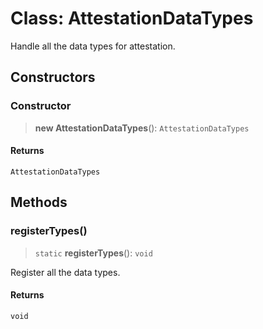 # Class: AttestationDataTypes

Handle all the data types for attestation.

## Constructors

### Constructor

> **new AttestationDataTypes**(): `AttestationDataTypes`

#### Returns

`AttestationDataTypes`

## Methods

### registerTypes()

> `static` **registerTypes**(): `void`

Register all the data types.

#### Returns

`void`
